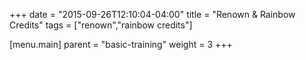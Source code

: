 +++
date = "2015-09-26T12:10:04-04:00"
title = "Renown & Rainbow Credits"
tags = ["renown","rainbow credits"]

[menu.main]
  parent = "basic-training"
  weight = 3
+++
